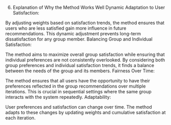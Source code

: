 <!-- @format -->

6. Explanation of Why the Method Works Well
   Dynamic Adaptation to User Satisfaction:

By adjusting weights based on satisfaction trends, the method ensures that users who are less satisfied gain more influence in future recommendations.
This dynamic adjustment prevents long-term dissatisfaction for any group member.
Balancing Group and Individual Satisfaction:

The method aims to maximize overall group satisfaction while ensuring that individual preferences are not consistently overlooked.
By considering both group preferences and individual satisfaction trends, it finds a balance between the needs of the group and its members.
Fairness Over Time:

The method ensures that all users have the opportunity to have their preferences reflected in the group recommendations over multiple iterations.
This is crucial in sequential settings where the same group interacts with the system repeatedly.
Adaptability:

User preferences and satisfaction can change over time. The method adapts to these changes by updating weights and cumulative satisfaction at each iteration.
